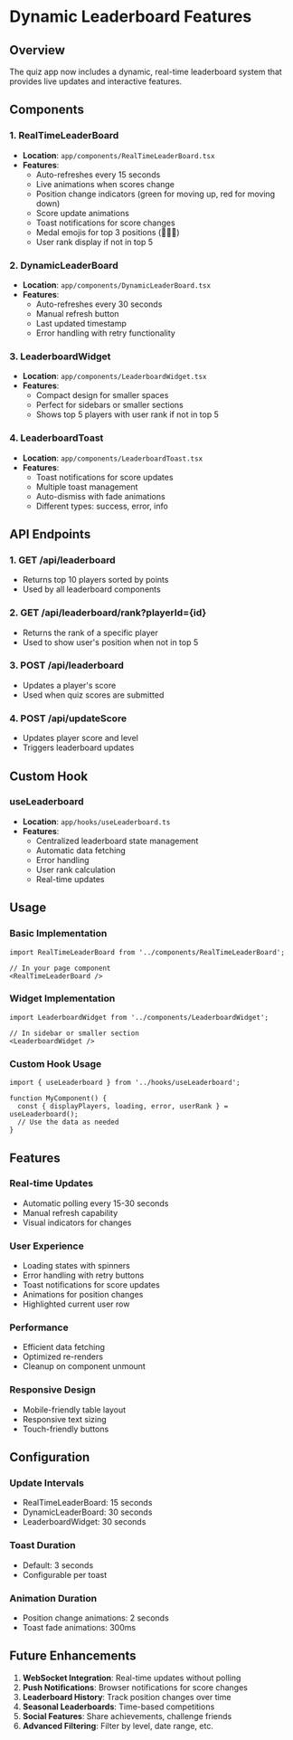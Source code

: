 # Dynamic Leaderboard Features

## Overview
The quiz app now includes a dynamic, real-time leaderboard system that provides live updates and interactive features.

## Components

### 1. RealTimeLeaderBoard
- **Location**: `app/components/RealTimeLeaderBoard.tsx`
- **Features**:
  - Auto-refreshes every 15 seconds
  - Live animations when scores change
  - Position change indicators (green for moving up, red for moving down)
  - Score update animations
  - Toast notifications for score changes
  - Medal emojis for top 3 positions (🥇🥈🥉)
  - User rank display if not in top 5

### 2. DynamicLeaderBoard
- **Location**: `app/components/DynamicLeaderBoard.tsx`
- **Features**:
  - Auto-refreshes every 30 seconds
  - Manual refresh button
  - Last updated timestamp
  - Error handling with retry functionality

### 3. LeaderboardWidget
- **Location**: `app/components/LeaderboardWidget.tsx`
- **Features**:
  - Compact design for smaller spaces
  - Perfect for sidebars or smaller sections
  - Shows top 5 players with user rank if not in top 5

### 4. LeaderboardToast
- **Location**: `app/components/LeaderboardToast.tsx`
- **Features**:
  - Toast notifications for score updates
  - Multiple toast management
  - Auto-dismiss with fade animations
  - Different types: success, error, info

## API Endpoints

### 1. GET /api/leaderboard
- Returns top 10 players sorted by points
- Used by all leaderboard components

### 2. GET /api/leaderboard/rank?playerId={id}
- Returns the rank of a specific player
- Used to show user's position when not in top 5

### 3. POST /api/leaderboard
- Updates a player's score
- Used when quiz scores are submitted

### 4. POST /api/updateScore
- Updates player score and level
- Triggers leaderboard updates

## Custom Hook

### useLeaderboard
- **Location**: `app/hooks/useLeaderboard.ts`
- **Features**:
  - Centralized leaderboard state management
  - Automatic data fetching
  - Error handling
  - User rank calculation
  - Real-time updates

## Usage

### Basic Implementation
```tsx
import RealTimeLeaderBoard from '../components/RealTimeLeaderBoard';

// In your page component
<RealTimeLeaderBoard />
```

### Widget Implementation
```tsx
import LeaderboardWidget from '../components/LeaderboardWidget';

// In sidebar or smaller section
<LeaderboardWidget />
```

### Custom Hook Usage
```tsx
import { useLeaderboard } from '../hooks/useLeaderboard';

function MyComponent() {
  const { displayPlayers, loading, error, userRank } = useLeaderboard();
  // Use the data as needed
}
```

## Features

### Real-time Updates
- Automatic polling every 15-30 seconds
- Manual refresh capability
- Visual indicators for changes

### User Experience
- Loading states with spinners
- Error handling with retry buttons
- Toast notifications for score updates
- Animations for position changes
- Highlighted current user row

### Performance
- Efficient data fetching
- Optimized re-renders
- Cleanup on component unmount

### Responsive Design
- Mobile-friendly table layout
- Responsive text sizing
- Touch-friendly buttons

## Configuration

### Update Intervals
- RealTimeLeaderBoard: 15 seconds
- DynamicLeaderBoard: 30 seconds
- LeaderboardWidget: 30 seconds

### Toast Duration
- Default: 3 seconds
- Configurable per toast

### Animation Duration
- Position change animations: 2 seconds
- Toast fade animations: 300ms

## Future Enhancements

1. **WebSocket Integration**: Real-time updates without polling
2. **Push Notifications**: Browser notifications for score changes
3. **Leaderboard History**: Track position changes over time
4. **Seasonal Leaderboards**: Time-based competitions
5. **Social Features**: Share achievements, challenge friends
6. **Advanced Filtering**: Filter by level, date range, etc. 